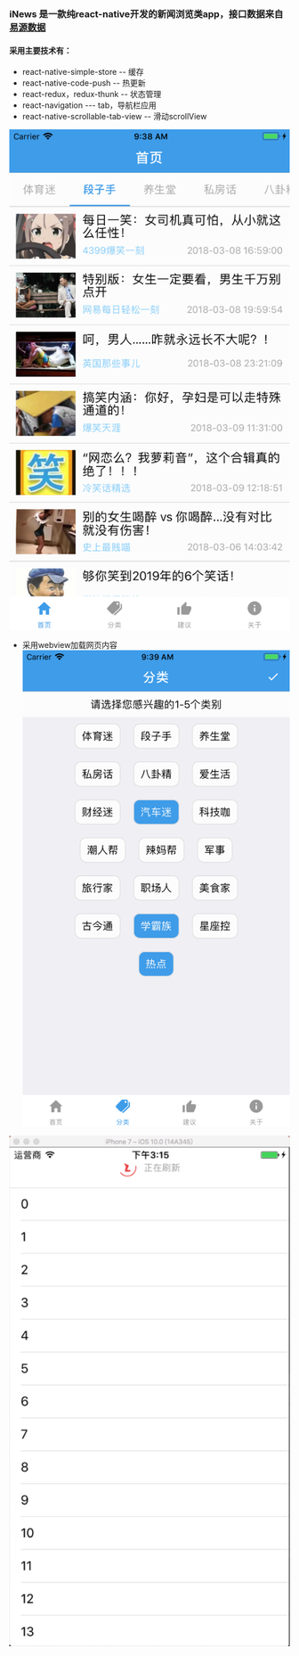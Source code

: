 ### iNews 是一款纯react-native开发的新闻浏览类app，接口数据来自[易源数据](https://www.showapi.com/)

#### 采用主要技术有：
* react-native-simple-store -- 缓存
* react-native-code-push -- 热更新
* react-redux，redux-thunk -- 状态管理
* react-navigation --- tab，导航栏应用
* react-native-scrollable-tab-view -- 滑动scrollView

![Alt text](./1.png)
* 采用webview加载网页内容
![Alt text2](./3.png)

![图片4](https://raw.githubusercontent.com/leoAntu/leoImagesStorage/master/leoImagesStorage/32C91555-A22F-4F42-AA1C-8B3DFC0C3F07.png)



